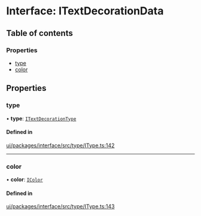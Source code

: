# Interface: ITextDecorationData

## Table of contents

### Properties

- [type](ITextDecorationData.md#type)
- [color](ITextDecorationData.md#color)

## Properties

### type

• **type**: [`ITextDecorationType`](../modules.md#itextdecorationtype)

#### Defined in

[ui/packages/interface/src/type/IType.ts:142](https://github.com/leaferjs/leafer-ui/blob/311af1d/packages/interface/src/type/IType.ts#L142)

___

### color

• **color**: [`IColor`](../modules.md#icolor)

#### Defined in

[ui/packages/interface/src/type/IType.ts:143](https://github.com/leaferjs/leafer-ui/blob/311af1d/packages/interface/src/type/IType.ts#L143)
